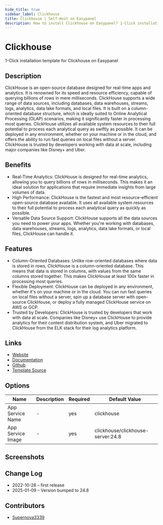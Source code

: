 ```yaml
---
hide_title: true
sidebar_label: Clickhouse
title: Clickhouse | Self-Host on Easypanel
description: How to install Clickhouse on Easypanel? 1-Click installation template for Clickhouse on Easypanel
---
```


<!-- generated -->

# Clickhouse

1-Click installation template for Clickhouse on Easypanel

## Description

ClickHouse is an open-source database designed for real-time apps and analytics. It is renowned for its speed and resource efficiency, capable of querying billions of rows in mere milliseconds. ClickHouse supports a wide range of data sources, including databases, data warehouses, streams, logs, analytics, data lake formats, and local files. It is built on a column-oriented database structure, which is ideally suited to Online Analytical Processing (OLAP) scenarios, making it significantly faster in processing most queries. ClickHouse utilizes all available system resources to their full potential to process each analytical query as swiftly as possible. It can be deployed in any environment, whether on your machine or in the cloud, and offers the ability to run fast queries on local files without a server. ClickHouse is trusted by developers working with data at scale, including major companies like Disney+ and Uber.

## Benefits

- Real-Time Analytics: ClickHouse is designed for real-time analytics, allowing you to query billions of rows in milliseconds. This makes it an ideal solution for applications that require immediate insights from large volumes of data.
- High Performance: ClickHouse is the fastest and most resource-efficient open-source database available. It uses all available system resources to their full potential to process each analytical query as quickly as possible.
- Versatile Data Source Support: ClickHouse supports all the data sources you need to power your apps. Whether you're working with databases, data warehouses, streams, logs, analytics, data lake formats, or local files, ClickHouse can handle it.

## Features

- Column-Oriented Databases: Unlike row-oriented databases where data is stored in rows, ClickHouse is a column-oriented database. This means that data is stored in columns, with values from the same columns stored together. This makes ClickHouse at least 100x faster in processing most queries.
- Flexible Deployment: ClickHouse can be deployed in any environment, whether it's on your machine or in the cloud. You can run fast queries on local files without a server, spin up a database server with open-source ClickHouse, or deploy a fully managed ClickHouse service on AWS or GCP.
- Trusted by Developers: ClickHouse is trusted by developers that work with data at scale. Companies like Disney+ use ClickHouse to provide analytics for their content distribution system, and Uber migrated to ClickHouse from the ELK stack for their log analytics platform.

## Links

- [Website](https://clickhouse.com/)
- [Documentation](https://clickhouse.com/docs)
- [Github](https://github.com/ClickHouse/ClickHouse)
- [Template Source](https://github.com/easypanel-io/templates/tree/main/templates/clickhouse)

## Options

Name | Description | Required | Default Value
-|-|-|-
App Service Name | - | yes | clickhouse
App Service Image | - | yes | clickhouse/clickhouse-server:24.8

## Screenshots


## Change Log

- 2022-10-28 – first release
- 2025-01-09 – Version bumped to 24.8

## Contributors

- [Supernova3339](https://github.com/Supernova3339)
